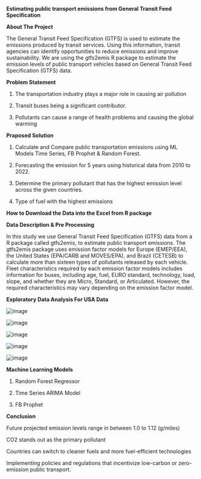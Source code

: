**Estimating public transport emissions from General Transit Feed Specification**

**About The Project**


The General Transit Feed Specification (GTFS) is used to estimate the emissions produced by transit
services. Using this information, transit agencies can identify opportunities to reduce emissions and
improve sustainability. We are using the gtfs2emis R package to estimate the emission levels of public transport vehicles based
on General Transit Feed Specification (GTFS) data.

**Problem Statement**

  1) The transportation industry plays a major role in causing air pollution

  2) Transit buses being a significant contributor.

  3) Pollutants can cause a range of health problems and causing the global warming

**Praposed Solution**

  1) Calculate and Compare public transportation emissions using ML Models Time Series, FB Prophet & Random Forest.

  2) Forecasting the emission for 5 years using historical data from 2010 to 2022.
 
  3) Determine the primary pollutant that has the highest emission level across the given countries.

  4) Type of fuel with the highest emissions

**How to Download the Data into the Excel from R package**

**Data Description & Pre Processing**

In this study we use General Transit Feed Specification (GTFS) data from a R package called gtfs2emis, to estimate public transport emissions. The gtfs2emis package uses emission factor models for Europe (EMEP/EEA), the United States (EPA/CARB and MOVES/EPA), and Brazil (CETESB) to calculate more than sixteen types of pollutants released by each vehicle. Fleet characteristics required by each emission factor models includes information for buses, including age, fuel, EURO standard, technology, load, slope, and whether they are Micro, Standard, or Articulated. However, the required characteristics may vary depending on the emission factor model.

**Exploratory Data Analysis For USA Data**


![image](https://user-images.githubusercontent.com/55294714/234574062-9fa051aa-a22d-45ec-888a-8b2b6746a90e.png)


![image](https://user-images.githubusercontent.com/55294714/234574705-9c81cd82-eeb7-41bf-90fd-4f039868c2db.png)


![image](https://user-images.githubusercontent.com/55294714/234574729-630f9126-7f62-4c42-86e5-21735cb6ce70.png)


![image](https://user-images.githubusercontent.com/55294714/234574768-77e442d0-74f1-435c-95dc-04a5a7ee6361.png)

![image](https://user-images.githubusercontent.com/55294714/234574797-4a1824f8-6699-4545-8f1e-a2764f27bc51.png)

**Machine Learning Models**

  1) Random Forest Regressor

  2) Time Series ARIMA Model

  3) FB Prophet

**Conclusion**

Future projected emission levels range in between 1.0 to 1.12 (g/miles)

CO2 stands out as the primary pollutant 

Countries can switch to cleaner fuels and more fuel-efficient technologies

Implementing policies and regulations that incentivize low-carbon or zero-emission public transport.


